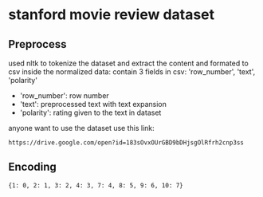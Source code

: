 # stanford movie review dataset 

## Preprocess

used nltk to tokenize the dataset and extract the content and formated to csv 
inside the normalized data:
contain 3 fields in csv: 'row_number', 'text', 'polarity'
* 'row_number': row number
* 'text': preprocessed text with text expansion
* 'polarity': rating given to the text in dataset

anyone want to use the dataset use this link:
```
https://drive.google.com/open?id=183sOvxOUrGBD9bDHjsgOlRfrh2cnp3ss
```

## Encoding
```
{1: 0, 2: 1, 3: 2, 4: 3, 7: 4, 8: 5, 9: 6, 10: 7}
```





